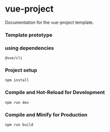 # vue-project

Documentation for the vue-project template.

### Template prototype 

### using dependencies
```
@vue/cli
```

### Project setup
```
npm install
```

### Compile and Hot-Reload for Development

```
npm run dev
```

### Compile and Minify for Production

```
npm run build
```
